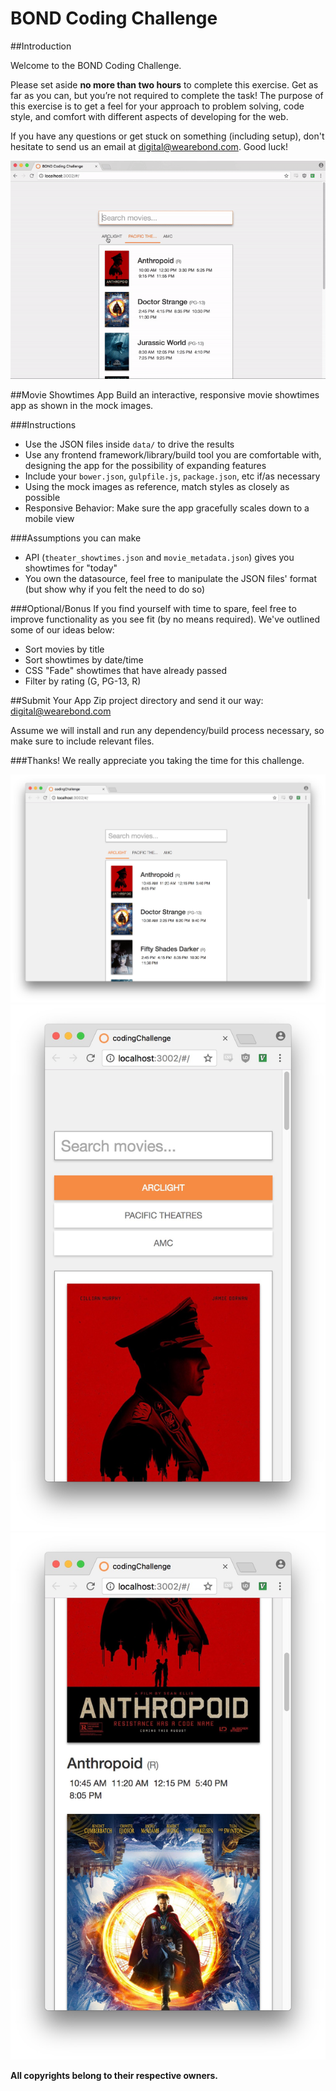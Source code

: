 # BOND Coding Challenge
##Introduction

Welcome to the BOND Coding Challenge.

Please set aside **no more than two hours** to complete this exercise. Get as far as you can, but you’re not required to complete the task! The purpose of this exercise is to get a feel for your approach to problem solving, code style, and comfort with different aspects of developing for the web.

If you have any questions or get stuck on something (including setup), don't hesitate to send us an email at digital@wearebond.com. Good luck!

![Animated Mock](ref/mock.gif)

##Movie Showtimes App
Build an interactive, responsive movie showtimes app as shown in the mock images.

###Instructions
- Use the JSON files inside `data/` to drive the results
- Use any frontend framework/library/build tool you are comfortable with, designing the app for the possibility of expanding features
- Include your `bower.json`, `gulpfile.js`, `package.json`, etc if/as necessary
- Using the mock images as reference, match styles as closely as possible
- Responsive Behavior: Make sure the app gracefully scales down to a mobile view

###Assumptions you can make
- API (`theater_showtimes.json` and `movie_metadata.json`) gives you showtimes for "today"
- You own the datasource, feel free to manipulate the JSON files' format (but show why if you felt the need to do so)


###Optional/Bonus
If you find yourself with time to spare, feel free to improve functionality as you see fit (by no means required). We've outlined some of our ideas below:
- Sort movies by title
- Sort showtimes by date/time
- CSS "Fade" showtimes that have already passed
- Filter by rating (G, PG-13, R)

##Submit Your App
Zip project directory and send it our way: [digital@wearebond.com](mailto:digital@wearebond.com)

Assume we will install and run any dependency/build process necessary, so make sure to include relevant files.

###Thanks!
We really appreciate you taking the time for this challenge.


![Desktop Mock](ref/mock.jpg)
![Mobile Mock](ref/mock_mobile.jpg)
![Mobile Mock 2](ref/mock_mobile2.jpg)

**All copyrights belong to their respective owners.**

